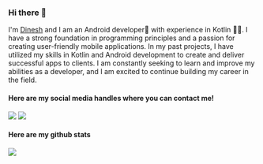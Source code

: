 ### Hi there 👋
I'm [Dinesh](https://www.instagram.com/dinesh_ela_2405) and I am an Android developer📱 with experience in Kotlin 👨‍💻. I have a strong foundation in programming principles and a passion for creating user-friendly mobile applications. In my past projects, I have utilized my skills in Kotlin and Android development to create and deliver successful apps to clients. I am constantly seeking to learn and improve my abilities as a developer, and I am excited to continue building my career in the field.

#### Here are my social media handles where you can contact me!

<a href="https://www.linkedin.com/in/dinesh-g-41b62b241/"><img src="https://img.shields.io/badge/LinkedIn-0077B5?style=for-the-badge&logo=linkedin&logoColor=white"></a>
<a href="https://www.instagram.com/dinesh_ela_2405"><img src="https://img.shields.io/badge/Instagram-E4405F?style=for-the-badge&logo=instagram&logoColor=white"></a>

#### Here are my github stats
 <a href="https://github.com/idineshgovind"><img align="center" src="https://github-readme-stats.vercel.app/api/top-langs/?username=idineshgovind&layout=compact&theme=buefy&hide_border=true" /></a> 
